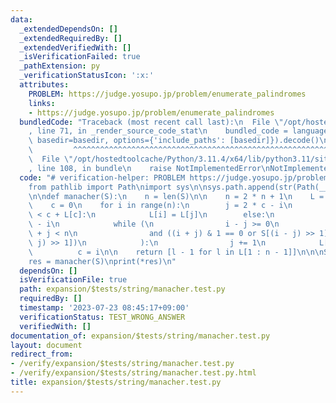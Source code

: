 ```yaml
---
data:
  _extendedDependsOn: []
  _extendedRequiredBy: []
  _extendedVerifiedWith: []
  _isVerificationFailed: true
  _pathExtension: py
  _verificationStatusIcon: ':x:'
  attributes:
    PROBLEM: https://judge.yosupo.jp/problem/enumerate_palindromes
    links:
    - https://judge.yosupo.jp/problem/enumerate_palindromes
  bundledCode: "Traceback (most recent call last):\n  File \"/opt/hostedtoolcache/Python/3.11.4/x64/lib/python3.11/site-packages/onlinejudge_verify/documentation/build.py\"\
    , line 71, in _render_source_code_stat\n    bundled_code = language.bundle(stat.path,\
    \ basedir=basedir, options={'include_paths': [basedir]}).decode()\n          \
    \         ^^^^^^^^^^^^^^^^^^^^^^^^^^^^^^^^^^^^^^^^^^^^^^^^^^^^^^^^^^^^^^^^^^^^^^^^^^^^^^^^^\n\
    \  File \"/opt/hostedtoolcache/Python/3.11.4/x64/lib/python3.11/site-packages/onlinejudge_verify/languages/python.py\"\
    , line 108, in bundle\n    raise NotImplementedError\nNotImplementedError\n"
  code: "# verification-helper: PROBLEM https://judge.yosupo.jp/problem/enumerate_palindromes\n\
    from pathlib import Path\nimport sys\n\nsys.path.append(str(Path(__file__).resolve().parent.parent.parent.parent))\n\
    \n\ndef manacher(S):\n    n = len(S)\n\n    n = 2 * n + 1\n    L = [0] * n\n\n\
    \    c = 0\n    for i in range(n):\n        j = 2 * c - i\n        if i + L[j]\
    \ < c + L[c]:\n            L[i] = L[j]\n        else:\n            j = c + L[c]\
    \ - i\n            while (\n                i - j >= 0\n                and i\
    \ + j < n\n                and ((i + j) & 1 == 0 or S[(i - j) >> 1] == S[(i +\
    \ j) >> 1])\n            ):\n                j += 1\n            L[i] = j\n  \
    \          c = i\n\n    return [l - 1 for l in L[1 : n - 1]]\n\n\nS = input()\n\
    res = manacher(S)\nprint(*res)\n"
  dependsOn: []
  isVerificationFile: true
  path: expansion/$tests/string/manacher.test.py
  requiredBy: []
  timestamp: '2023-07-23 08:45:17+09:00'
  verificationStatus: TEST_WRONG_ANSWER
  verifiedWith: []
documentation_of: expansion/$tests/string/manacher.test.py
layout: document
redirect_from:
- /verify/expansion/$tests/string/manacher.test.py
- /verify/expansion/$tests/string/manacher.test.py.html
title: expansion/$tests/string/manacher.test.py
---
```

